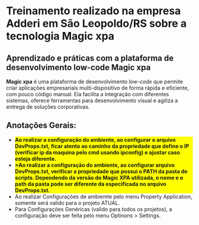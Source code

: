 # Treinamento realizado na empresa Adderi em São Leopoldo/RS sobre a tecnologia Magic xpa
## Aprendizado e práticas com a plataforma de desenvolvimento low-code Magic xpa

<p>
  <strong>Magic xpa</strong> é uma plataforma de desenvolvimento <em>low-code</em> que permite criar aplicações empresariais multi-dispositivo de forma rápida e eficiente, com pouco código manual. Ela facilita a integração com diferentes sistemas, oferece ferramentas para desenvolvimento visual e agiliza a entrega de soluções corporativas.
</p>


## Anotações Gerais:
<ul>
<li style="font-weight: bold; background-color: yellow;">Ao realizar a configuração do ambiente, ao configurar o arquivo DevProps.txt, ficar atento ao caminho da propriedade que define o IP (verificar ip da maquina pelo cmd usando ipconfig) e ajustar caso esteja diferente.</li>
<li style="font-weight: bold; background-color: yellow;">>Ao realizar a configuração do ambiente, ao configurar arquivo DevProps.txt, verificar a propriedade que possui o PATH da pasta de scripts. Dependendo da versão do Magic XPA utilizada, o nome e o path da pasta pode ser diferente da especificada no arquivo DevProps.txt.</li>
<li>Ao realizar Configurações de ambiemte pelo menu Property Application, somente será valido para o projeto ATUAL.</li>
<li>Para Configurações Genéricas (valido para todos os projetos), a configuração deve ser feita pelo menu Optinons > Settings.</li>
